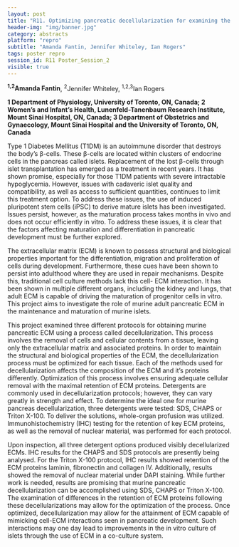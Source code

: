 ```yaml
---
layout: post
title: "R11. Optimizing pancreatic decellularization for examining the role of the extracellular matrix in islet maintenance and maturation in vitro"
header-img: "img/banner.jpg"
category: abstracts
platform: "repro"
subtitle: "Amanda Fantin, Jennifer Whiteley, Ian Rogers"
tags: poster repro
session_id: R11 Poster_Session_2
visible: true
---
```

**<sup>1,2</sup>Amanda Fantin**, <sup>2</sup>Jennifer Whiteley, <sup>1,2,3</sup>Ian Rogers

__1 Department of Physiology, University of Toronto, ON, Canada; 2 Women’s and Infant’s Health, Lunenfeld-Tanenbaum Research Institute, Mount Sinai Hospital, ON, Canada; 3 Department of Obstetrics and Gynaecology, Mount Sinai Hospital and the University of Toronto, ON, Canada__

Type 1 Diabetes Mellitus (T1DM) is an autoimmune disorder that destroys the body’s β-cells. These β-cells are located within clusters of endocrine cells in the pancreas called islets. Replacement of the lost β-cells through islet transplantation has emerged as a treatment in recent years. It has shown promise, especially for those T1DM patients with severe intractable hypoglycemia. However, issues with cadaveric islet quality and compatibility, as well as access to sufficient quantities, continues to limit this treatment option. To address these issues, the use of induced pluripotent stem cells (iPSC) to derive mature islets has been investigated. Issues persist, however, as the maturation process takes months in vivo and does not occur efficiently in vitro. To address these issues, it is clear that the factors affecting maturation and differentiation in pancreatic development must be further explored.  

The extracellular matrix (ECM) is known to possess structural and biological properties important for the differentiation, migration and proliferation of cells during development. Furthermore, these cues have been shown to persist into adulthood where they are used in repair mechanisms. Despite this, traditional cell culture methods lack this cell- ECM interaction. It has been shown in multiple different organs, including the kidney and lungs, that adult ECM is capable of driving the maturation of progenitor cells in vitro. This project aims to investigate the role of murine adult pancreatic ECM in the maintenance and maturation of murine islets.

This project examined three different protocols for obtaining murine pancreatic ECM using a process called decellularization. This process involves the removal of cells and cellular contents from a tissue, leaving only the extracellular matrix and associated proteins. In order to maintain the structural and biological properties of the ECM, the decellularization process must be optimized for each tissue. Each of the methods used for decellularization affects the composition of the ECM and it’s proteins differently. Optimization of this process involves ensuring adequate cellular removal with the maximal retention of ECM proteins. Detergents are commonly used in decellularization protocols; however, they can vary greatly in strength and effect. To determine the ideal one for murine pancreas decellularization, three detergents were tested: SDS, CHAPS or Triton X-100. To deliver the solutions, whole-organ profusion was utilized. Immunohistochemistry (IHC) testing for the retention of key ECM proteins, as well as the removal of nuclear material, was performed for each protocol. 

Upon inspection, all three detergent options produced visibly decellularized ECMs. IHC results for the CHAPS and SDS protocols are presently being analysed. For the Triton X-100 protocol, IHC results showed retention of the ECM proteins laminin, fibronectin and collagen IV. Additionally, results showed the removal of nuclear material under DAPI staining. While further work is needed, results are promising that murine pancreatic decellularization can be accomplished using SDS, CHAPS or Triton X-100. The examination of differences in the retention of ECM proteins following these decellularizations may allow for the optimization of the process. Once optimized, decellularization may allow for the attainment of ECM capable of mimicking cell-ECM interactions seen in pancreatic development. Such interactions may one day lead to improvements in the in vitro culture of islets through the use of ECM in a co-culture system.